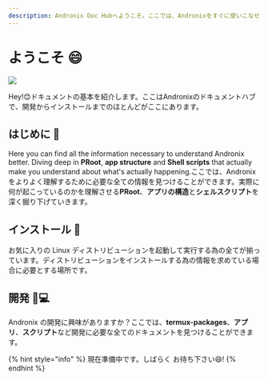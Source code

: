 ```yaml
---
description: Andronix Doc Hubへようこそ。ここでは、Andronixをすぐに使いこなせるようにする為の全てを紹介しています。
---
```


# ようこそ 😄

![](.gitbook/assets/welcome_banner.png)

Hey!😊ドキュメントの基本を紹介します。ここはAndronixのドキュメントハブで、開発からインストールまでのほとんどがここにあります。

## はじめに 📒

Here you can find all the information necessary to understand Andronix better. Diving deep in **PRoot**, **app structure** and **Shell scripts** that actually make you understand about what's actually happening.ここでは、Andronixをよりよく理解するために必要な全ての情報を見つけることができます。実際に何が起こっているのかを理解させる**PRoot**、**アプリの構造**と**シェルスクリプト**を深く掘り下げていきます。

## インストール 📱

お気に入りの Linux ディストリビューションを起動して実行する為の全てが揃っています。ディストリビューションをインストールする為の情報を求めている場合に必要とする場所です。



## 開発 👨💻

Andronix の開発に興味がありますか？ここでは、**termux-packages**、**アプリ**、**スクリプト**など開発に必要な全てのドキュメントを見つけることができます。

{% hint style="info" %}
現在準備中です。しばらく お待ち下さい😄!
{% endhint %}

